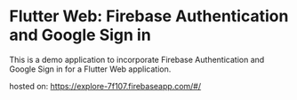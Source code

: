 # Flutter Web: Firebase Authentication and Google Sign in

This is a demo application to incorporate Firebase Authentication and Google Sign in for a Flutter Web application.

hosted on: https://explore-7f107.firebaseapp.com/#/

